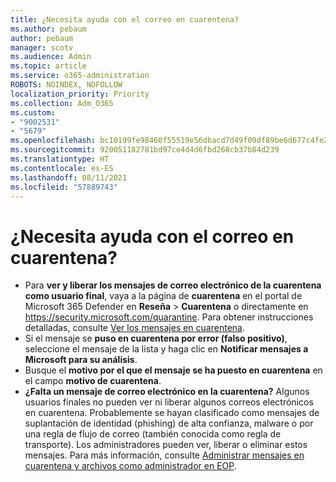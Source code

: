 ```yaml
---
title: ¿Necesita ayuda con el correo en cuarentena?
ms.author: pebaum
author: pebaum
manager: scotv
ms.audience: Admin
ms.topic: article
ms.service: o365-administration
ROBOTS: NOINDEX, NOFOLLOW
localization_priority: Priority
ms.collection: Adm_O365
ms.custom:
- "9002531"
- "5679"
ms.openlocfilehash: bc10199fe98460f55519e56dbacd7d49f09df89be6d677c4fe2b6b95f529e26d
ms.sourcegitcommit: 920051182781bd97ce4d4d6fbd268cb37b84d239
ms.translationtype: HT
ms.contentlocale: es-ES
ms.lasthandoff: 08/11/2021
ms.locfileid: "57889743"
---
```

# <a name="need-help-with-email-quarantine"></a>¿Necesita ayuda con el correo en cuarentena?

- Para **ver y liberar los mensajes de correo electrónico de la cuarentena como usuario final**, vaya a la página de **cuarentena** en el portal de Microsoft 365 Defender en **Reseña** \> **Cuarentena** o directamente en <https://security.microsoft.com/quarantine>. Para obtener instrucciones detalladas, consulte [Ver los mensajes en cuarentena](https://docs.microsoft.com/microsoft-365/security/office-365-security/find-and-release-quarantined-messages-as-a-user#view-your-quarantined-messages).
- Si el mensaje se **puso en cuarentena por error (falso positivo)**, seleccione el mensaje de la lista y haga clic en **Notificar mensajes a Microsoft para su análisis**.
- Busque el **motivo por el que el mensaje se ha puesto en cuarentena** en el campo **motivo de cuarentena**.
- **¿Falta un mensaje de correo electrónico en la cuarentena?** Algunos usuarios finales no pueden ver ni liberar algunos correos electrónicos en cuarentena. Probablemente se hayan clasificado como mensajes de suplantación de identidad (phishing) de alta confianza, malware o por una regla de flujo de correo (también conocida como regla de transporte). Los administradores pueden ver, liberar o eliminar estos mensajes. Para más información, consulte [Administrar mensajes en cuarentena y archivos como administrador en EOP](https://docs.microsoft.com/microsoft-365/security/office-365-security/manage-quarantined-messages-and-files).
